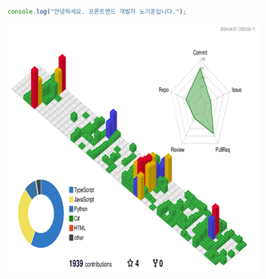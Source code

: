 ```javascript
console.log("안녕하세요. 프론트엔드 개발자 노기훈입니다.");
```
<img src="./profile-3d-contrib/profile-gitblock.svg" width="100%" height="500px" alt="3D 기여 프로필" />

